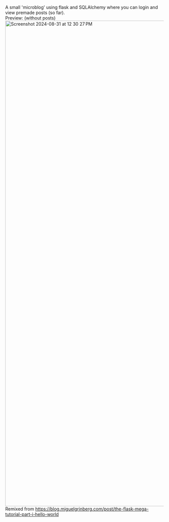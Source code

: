 A small 'microblog' using flask and SQLAlchemy where you can login and view premade posts (so far).  
Preview: (without posts) <img width="1542" alt="Screenshot 2024-08-31 at 12 30 27 PM" src="https://github.com/user-attachments/assets/629e1398-dfde-4d01-b4f1-27a91bc337e6">  
Remixed from https://blog.miguelgrinberg.com/post/the-flask-mega-tutorial-part-i-hello-world

